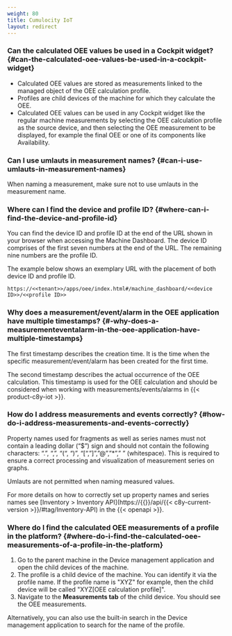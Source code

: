 ```yaml
---
weight: 80
title: Cumulocity IoT
layout: redirect
---
```


### Can the calculated OEE values be used in a Cockpit widget? {#can-the-calculated-oee-values-be-used-in-a-cockpit-widget}

* Calculated OEE values are stored as measurements linked to the managed object of the OEE calculation profile.
* Profiles are child devices of the machine for which they calculate the OEE.
* Calculated OEE values can be used in any Cockpit widget like the regular machine measurements by selecting the OEE calculation profile as the source device,  and then selecting the OEE measurement to be displayed, for example the final OEE or one of its components like Availability.

### Can I use umlauts in measurement names? {#can-i-use-umlauts-in-measurement-names}

When naming a measurement, make sure not to use umlauts in the measurement name.

### Where can I find the device and profile ID? {#where-can-i-find-the-device-and-profile-id}

You can find the device ID and profile ID at the end of the URL shown in your browser when accessing the Machine Dashboard. The device ID comprises of the first seven numbers at the end of the URL. The remaining nine numbers are the profile ID.

The example below shows an exemplary URL with the placement of both device ID and profile ID.

`https://<<tenant>>/apps/oee/index.html#/machine_dashboard/<<device ID>>/<<profile ID>>
`
###  Why does a measurement/event/alarm in the OEE application have multiple timestamps? {#-why-does-a-measurementeventalarm-in-the-oee-application-have-multiple-timestamps}

The first timestamp describes the creation time. It is the time when the specific measurement/event/alarm has been created for the first time.

The second timestamp describes the actual occurrence of the OEE calculation. This timestamp is used for the OEE calculation and should be considered when working with measurements/events/alarms in {{< product-c8y-iot >}}.

### How do I address measurements and events correctly? {#how-do-i-address-measurements-and-events-correctly}

Property names used for fragments as well as series names must not contain a leading dollar (“$”) sign and should not contain the following characters: “.”, “,”, “(“, “)”, “[“,”]”,”@”,”*”,” ” (whitespace). This is required to ensure a correct processing and visualization of measurement series on graphs.

Umlauts are not permitted when naming measured values.

For more details on how to correctly set up property names and series names see [Inventory > Inventory API](https://{{<domain-c8y>}}/api/{{< c8y-current-version >}}/#tag/Inventory-API) in the {{< openapi >}}.

### Where do I find the calculated OEE measurements of a profile in the platform? {#where-do-i-find-the-calculated-oee-measurements-of-a-profile-in-the-platform}

1. Go to the parent machine in the Device management application and open the child devices of the machine.
2. The profile is a child device of the machine. You can identify it via the profile name. If the profile name is "XYZ" for example, then the child device will be called "XYZ[OEE calculation profile]".
3. Navigate to the **Measurements tab** of the child device. You should see the OEE measurements.

Alternatively, you can also use the built-in search in the Device management application to search for the name of the profile.
